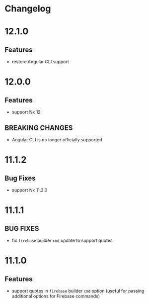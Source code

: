 # Changelog

# 12.1.0

## Features

- restore Angular CLI support

# 12.0.0

## Features

- support Nx 12

## BREAKING CHANGES

- Angular CLI is no longer officially supported

# 11.1.2

## Bug Fixes

- support Nx 11.3.0

# 11.1.1

## BUG FIXES

- fix `firebase` builder `cmd` update to support quotes

# 11.1.0

## Features

- support quotes in `firebase` builder `cmd` option (useful for passing additional options for Firebase commands)
